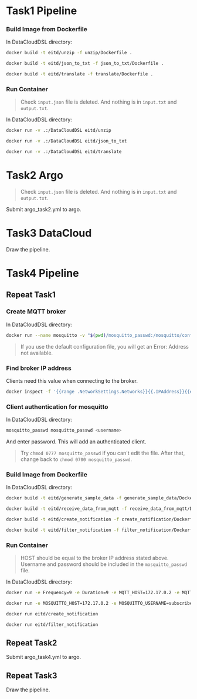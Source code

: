 # Task1 Pipeline #

### Build Image from Dockerfile ###

In DataCloudDSL directory:

```bash
docker build -t eitd/unzip -f unzip/Dockerfile .
```
```bash
docker build -t eitd/json_to_txt -f json_to_txt/Dockerfile .
```
```bash
docker build -t eitd/translate -f translate/Dockerfile .
```

### Run Container ###

> Check `input.json` file is deleted. And nothing is in `input.txt` and `output.txt`.

In DataCloudDSL directory:

```bash
docker run -v .:/DataCloudDSL eitd/unzip
```
```bash
docker run -v .:/DataCloudDSL eitd/json_to_txt
```
```bash
docker run -v .:/DataCloudDSL eitd/translate
```


# Task2 Argo #

> Check `input.json` file is deleted. And nothing is in `input.txt` and `output.txt`.

Submit argo_task2.yml to argo.


# Task3 DataCloud #

Draw the pipeline.


# Task4 Pipeline #

## Repeat Task1 ##

### Create MQTT broker ###

In DataCloudDSL directory:

```bash
docker run --name mosquitto -v "$(pwd)/mosquitto_passwd:/mosquitto/config/passwd" -v "$(pwd)/mosquitto.conf:/mosquitto/config/mosquitto.conf" eclipse-mosquitto
```

> If you use the default configuration file, you will get an Error: Address not available.

### Find broker IP address ###

Clients need this value when connecting to the broker.

```bash
docker inspect -f '{{range .NetworkSettings.Networks}}{{.IPAddress}}{{end}}' mosquitto
```

### Client authentication for mosquitto ###

In DataCloudDSL directory:

```bash
mosquitto_passwd mosquitto_passwd <username>
```

And enter password. This will add an authenticated client.

> Try `chmod 0777 mosquitto_passwd` if you can't edit the file. After that, change back to `chmod 0700 mosquitto_passwd`.

### Build Image from Dockerfile ###

In DataCloudDSL directory:

```bash
docker build -t eitd/generate_sample_data -f generate_sample_data/Dockerfile .
```
```bash
docker build -t eitd/receive_data_from_mqtt -f receive_data_from_mqtt/Dockerfile .
```
```bash
docker build -t eitd/create_notification -f create_notification/Dockerfile .
```
```bash
docker build -t eitd/filter_notification -f filter_notification/Dockerfile .
```

### Run Container ###

> HOST should be equal to the broker IP address stated above. Username and password should be included in the `mosquitto_passwd` file.

In DataCloudDSL directory:

```bash
docker run -e Frequency=9 -e Duration=9 -e MQTT_HOST=172.17.0.2 -e MQTT_CLIENT_ID=publisher -e MQTT_PASS=password eitd/generate_sample_data
```
```bash
docker run -e MOSQUITTO_HOST=172.17.0.2 -e MOSQUITTO_USERNAME=subscriber -e MOSQUITTO_PASSWORD=password eitd/receive_data_from_mqtt
```
```bash
docker run eitd/create_notification
```
```bash
docker run eitd/filter_notification
```

## Repeat Task2 ##

Submit argo_task4.yml to argo.

## Repeat Task3 ##

Draw the pipeline. 